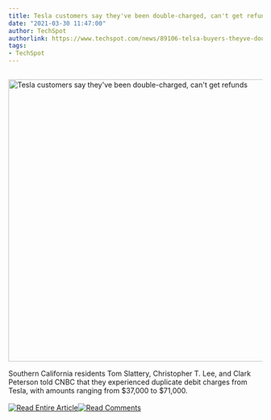 ```yaml
---
title: Tesla customers say they've been double-charged, can't get refunds
date: "2021-03-30 11:47:00"
author: TechSpot
authorlink: https://www.techspot.com/news/89106-telsa-buyers-theyve-double-charged-cars-cant-get.html
tags:
- TechSpot
---
```

<a href="https://www.techspot.com/news/89106-telsa-buyers-theyve-double-charged-cars-cant-get.html" target="_blank"><img src="https://static.techspot.com/images2/news/ts3_thumbs/2021/03/2021-03-30-ts3_thumbs-257.jpg" width="800" height="560" style="padding: 15px 0" title="Tesla customers say they've been double-charged, can't get refunds" /></a><br />Southern California residents Tom Slattery, Christopher T. Lee, and Clark Peterson told CNBC that they experienced duplicate debit charges from Tesla, with amounts ranging from $37,000 to $71,000.<br /><br /><a href="https://www.techspot.com/news/89106-telsa-buyers-theyve-double-charged-cars-cant-get.html"><img src="https://static.techspot.com/images/rss/rss_buttons_01.png" border="0" alt="Read Entire Article" /></a><a href="https://www.techspot.com/news/89106-telsa-buyers-theyve-double-charged-cars-cant-get.html#comments"><img src="https://static.techspot.com/images/rss/rss_buttons_02.png" border="0" alt="Read Comments" /></a><br /><br />